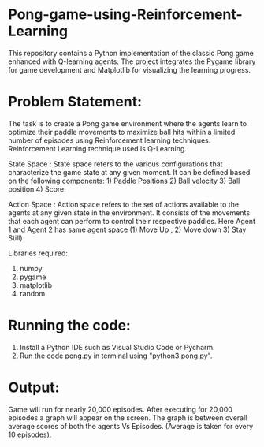 # Pong-game-using-Reinforcement-Learning
This repository contains a Python implementation of the classic Pong game enhanced with Q-learning agents. The project integrates the Pygame library for game development and Matplotlib for visualizing the learning progress.

# Problem Statement: 
The task is to create a Pong game environment where the agents learn to optimize their paddle movements to maximize ball hits within a limited number of episodes using Reinforcement learning techniques.
Reinforcement Learning technique used is Q-Learning.

State Space : State space refers to the various configurations that characterize the game state at any given moment. It can be defined based on the following components:
		1) Paddle Positions
		2) Ball velocity
		3) Ball position
		4) Score

Action Space : Action space refers to the set of actions available to the agents at any given state in the environment. 
	        It consists of the movements that each agent can perform to control their respective paddles.
	        Here Agent 1 and Agent 2 has same agent space (1) Move Up , 2) Move down 3) Stay Still)

Libraries required:
1) numpy
2) pygame
3) matplotlib
4) random

# Running the code:

1) Install a Python IDE such as Visual Studio Code or Pycharm. 
2) Run the code pong.py in terminal using "python3 pong.py".

# Output:
Game will run for nearly 20,000 episodes. After executing for 20,000 episodes a graph will appear on the screen.
The graph is between overall average scores of both the agents Vs Episodes. (Average is taken for every 10 episodes).
